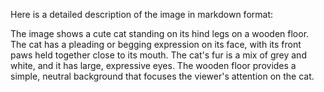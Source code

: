 Here is a detailed description of the image in markdown format:

The image shows a cute cat standing on its hind legs on a wooden floor. The cat has a pleading or begging expression on its face, with its front paws held together close to its mouth. The cat's fur is a mix of grey and white, and it has large, expressive eyes. The wooden floor provides a simple, neutral background that focuses the viewer's attention on the cat.